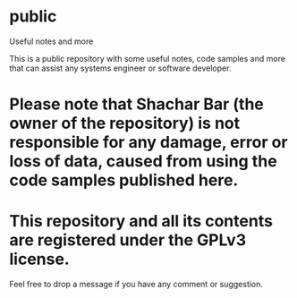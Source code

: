 # public
Useful notes and more

This is a public repository with some useful notes, code samples and more that can assist any systems engineer or software developer.

# Please note that Shachar Bar (the owner of the repository) is not responsible for any damage, error or loss of data, caused from using the code samples published here.

# This repository and all its contents are registered under the GPLv3 license.

Feel free to drop a message if you have any comment or suggestion. 
